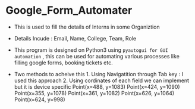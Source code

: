 # Google_Form_Automater

* This is used to fill the details of Interns in some Organiztion

* Details Incude : Email, Name, College, Team, Role

* This program is designed on Python3 using `pyautogui for GUI automation` , this can be used for automating various processes like 
filling google forms, booking tickets etc.

* Two methods to acheive this
        1. Using Navigatition through Tab key : I used this approach
        2. Using cordinates of each field we can implement but it is device specific
                Point(x=488, y=1083)
                Point(x=424, y=1090)
                Point(x=355, y=1078)
                Point(x=361, y=1082)
                Point(x=626, y=1064)
                Point(x=624, y=998)
